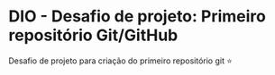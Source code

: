 # DIO - Desafio de projeto: Primeiro repositório Git/GitHub

Desafio de projeto para criação do primeiro repositório git :star:
